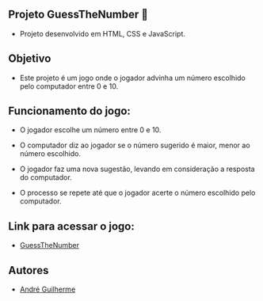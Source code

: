 
## Projeto GuessTheNumber 🎲

- Projeto desenvolvido em HTML, CSS e JavaScript.

## Objetivo

- Este projeto é um jogo onde o jogador advinha um número escolhido pelo computador entre 0 e 10.

## Funcionamento do jogo:

- O jogador escolhe um número entre 0 e 10.

- O computador diz ao jogador se o número sugerido é maior, menor ao número escolhido.

- O jogador faz uma nova sugestão, levando em consideração a resposta do computador.

- O processo se repete até que o jogador acerte o número escolhido pelo computador.

## Link para acessar o jogo: 

- [GuessTheNumber](https://andregkk.github.io/GuessTheNumber/) 

## Autores

- [André Guilherme](https://www.github.com/andregkk)
